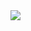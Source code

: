 <img src='[https://www.google.com/url?sa=i&url=https%3A%2F%2Fwww.daulathussain.com%2Fportfolio-html-css-javascript-website-template%2F&psig=AOvVaw2AHlDz5HBRqZ8t382-Cp7j&ust=1681508826761000&source=images&cd=vfe&ved=0CBEQjRxqFwoTCLiShtXqp_4CFQAAAAAdAAAAABAE](https://images.pexels.com/photos/10919335/pexels-photo-10919335.jpeg?auto=compress&cs=tinysrgb&w=600&lazy=load)'>
